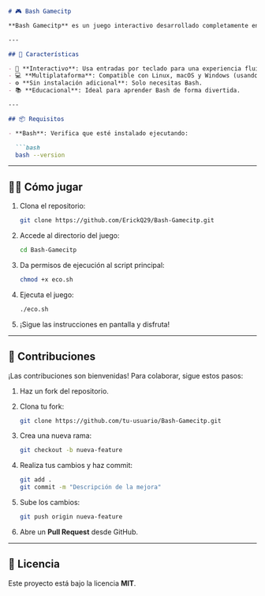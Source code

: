 

````markdown
# 🎮 Bash Gamecitp

**Bash Gamecitp** es un juego interactivo desarrollado completamente en Bash, diseñado para ser jugado directamente desde tu terminal. Este proyecto combina la simplicidad del scripting en Bash con la diversión de los juegos clásicos.

---

## 🚀 Características

- 🧩 **Interactivo**: Usa entradas por teclado para una experiencia fluida.
- 💻 **Multiplataforma**: Compatible con Linux, macOS y Windows (usando WSL).
- ⚙️ **Sin instalación adicional**: Solo necesitas Bash.
- 📚 **Educacional**: Ideal para aprender Bash de forma divertida.

---

## 📦 Requisitos

- **Bash**: Verifica que esté instalado ejecutando:

  ```bash
  bash --version
````

---

## 🏃‍♂️ Cómo jugar

1. Clona el repositorio:

   ```bash
   git clone https://github.com/ErickQ29/Bash-Gamecitp.git
   ```

2. Accede al directorio del juego:

   ```bash
   cd Bash-Gamecitp
   ```

3. Da permisos de ejecución al script principal:

   ```bash
   chmod +x eco.sh
   ```

4. Ejecuta el juego:

   ```bash
   ./eco.sh
   ```

5. ¡Sigue las instrucciones en pantalla y disfruta!

---

## 🤝 Contribuciones

¡Las contribuciones son bienvenidas! Para colaborar, sigue estos pasos:

1. Haz un fork del repositorio.

2. Clona tu fork:

   ```bash
   git clone https://github.com/tu-usuario/Bash-Gamecitp.git
   ```

3. Crea una nueva rama:

   ```bash
   git checkout -b nueva-feature
   ```

4. Realiza tus cambios y haz commit:

   ```bash
   git add .
   git commit -m "Descripción de la mejora"
   ```

5. Sube los cambios:

   ```bash
   git push origin nueva-feature
   ```

6. Abre un **Pull Request** desde GitHub.

---

## 📜 Licencia

Este proyecto está bajo la licencia **MIT**.

```
